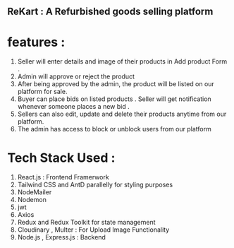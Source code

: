 ##      ReKart : A Refurbished goods selling platform
# features : 
1. Seller will enter details and image of their products in Add product Form .
2. Admin will approve or reject the product
3. After being approved by the admin, the product will be listed on our platform for sale.
4. Buyer can place bids on listed products . Seller will get notification whenever someone places a new bid .
5. Sellers can also edit, update and delete their products anytime from our platform.
6. The admin has access to block or unblock users from our platform

# Tech Stack Used : 
1. React.js : Frontend Framerwork
2. Tailwind CSS and AntD parallelly for styling purposes
3. NodeMailer
4. Nodemon
5. jwt
6. Axios
7. Redux and Redux Toolkit for state management
8. Cloudinary , Multer : For Upload Image Functionality 
9. Node.js , Express.js : Backend










